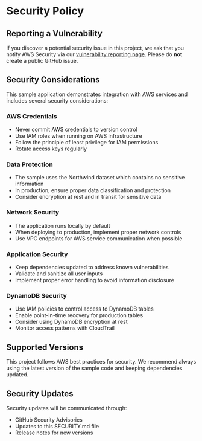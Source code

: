 # Security Policy

## Reporting a Vulnerability

If you discover a potential security issue in this project, we ask that you notify AWS Security via our [vulnerability reporting page](http://aws.amazon.com/security/vulnerability-reporting/). Please do **not** create a public GitHub issue.

## Security Considerations

This sample application demonstrates integration with AWS services and includes several security considerations:

### AWS Credentials
- Never commit AWS credentials to version control
- Use IAM roles when running on AWS infrastructure
- Follow the principle of least privilege for IAM permissions
- Rotate access keys regularly

### Data Protection
- The sample uses the Northwind dataset which contains no sensitive information
- In production, ensure proper data classification and protection
- Consider encryption at rest and in transit for sensitive data

### Network Security
- The application runs locally by default
- When deploying to production, implement proper network controls
- Use VPC endpoints for AWS service communication when possible

### Application Security
- Keep dependencies updated to address known vulnerabilities
- Validate and sanitize all user inputs
- Implement proper error handling to avoid information disclosure

### DynamoDB Security
- Use IAM policies to control access to DynamoDB tables
- Enable point-in-time recovery for production tables
- Consider using DynamoDB encryption at rest
- Monitor access patterns with CloudTrail

## Supported Versions

This project follows AWS best practices for security. We recommend always using the latest version of the sample code and keeping dependencies updated.

## Security Updates

Security updates will be communicated through:
- GitHub Security Advisories
- Updates to this SECURITY.md file
- Release notes for new versions
